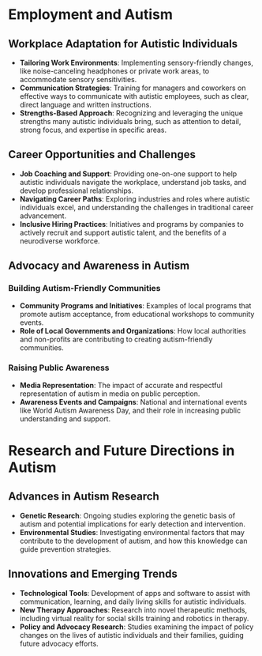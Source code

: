 # Employment and Autism

## Workplace Adaptation for Autistic Individuals

- **Tailoring Work Environments**: Implementing sensory-friendly changes, like noise-canceling headphones or private work areas, to accommodate sensory sensitivities.
- **Communication Strategies**: Training for managers and coworkers on effective ways to communicate with autistic employees, such as clear, direct language and written instructions.
- **Strengths-Based Approach**: Recognizing and leveraging the unique strengths many autistic individuals bring, such as attention to detail, strong focus, and expertise in specific areas.

## Career Opportunities and Challenges

- **Job Coaching and Support**: Providing one-on-one support to help autistic individuals navigate the workplace, understand job tasks, and develop professional relationships.
- **Navigating Career Paths**: Exploring industries and roles where autistic individuals excel, and understanding the challenges in traditional career advancement.
- **Inclusive Hiring Practices**: Initiatives and programs by companies to actively recruit and support autistic talent, and the benefits of a neurodiverse workforce.

## Advocacy and Awareness in Autism

### Building Autism-Friendly Communities

- **Community Programs and Initiatives**: Examples of local programs that promote autism acceptance, from educational workshops to community events.
- **Role of Local Governments and Organizations**: How local authorities and non-profits are contributing to creating autism-friendly communities.

### Raising Public Awareness

- **Media Representation**: The impact of accurate and respectful representation of autism in media on public perception.
- **Awareness Events and Campaigns**: National and international events like World Autism Awareness Day, and their role in increasing public understanding and support.

# Research and Future Directions in Autism

## Advances in Autism Research

- **Genetic Research**: Ongoing studies exploring the genetic basis of autism and potential implications for early detection and intervention.
- **Environmental Studies**: Investigating environmental factors that may contribute to the development of autism, and how this knowledge can guide prevention strategies.

## Innovations and Emerging Trends

- **Technological Tools**: Development of apps and software to assist with communication, learning, and daily living skills for autistic individuals.
- **New Therapy Approaches**: Research into novel therapeutic methods, including virtual reality for social skills training and robotics in therapy.
- **Policy and Advocacy Research**: Studies examining the impact of policy changes on the lives of autistic individuals and their families, guiding future advocacy efforts.
